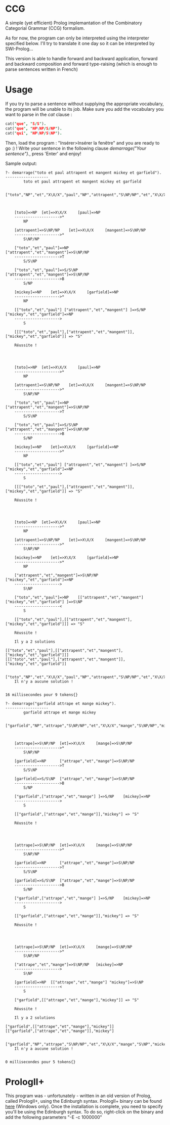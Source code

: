 # CCG
A simple (yet efficient) Prolog implemantation of the Combinatory Categorial Grammar (CCG) formalism.

As for now, the program can only be interpreted using the interpreter specified below. I'll try to translate it one day so it can be interpreted by SWI-Prolog...

This version is able to handle forward and backward application, forward and backward composition and forward type-raising (which is enough to parse sentences written in French)

# Usage
If you try to parse a sentence without supplying the appropriate vocabulary, the program will be unable to its job. Make sure you add the vocabulary you want to parse in the *cat* clause :

```prolog
cat("que", "S/S").
cat("que", "NP\NP/S/NP").
cat("qui", "NP\NP/S\NP").
```

Then, load the program : "Insérer>Insérer la fenêtre" and you are ready to go :) ! Write your sentence in the following clause *demarrage("Your sentence").*, press 'Enter' and enjoy!

Sample output:

```
?- demarrage("toto et paul attrapent et mangent mickey et garfield").
-------------------
		toto et paul attrapent et mangent mickey et garfield


["toto","NP","et","X\X/X","paul","NP","attrapent","S\NP/NP","et","X\X/X","mangent","S\NP/NP","mickey","NP","et","X\X/X","garfield","NP"]



	[toto]=>NP 	[et]=>X\X/X 	[paul]=>NP
	-------------------->*
		NP

	[attrapent]=>S\NP/NP 	[et]=>X\X/X 	[mangent]=>S\NP/NP
	-------------------->*
		S\NP/NP

	["toto","et","paul"]=>NP 		["attrapent","et","mangent"]=>S\NP/NP
	-------------------->T
		S/S\NP

	["toto","et","paul"]=>S/S\NP 	["attrapent","et","mangent"]=>S\NP/NP
	-------------------->B
		S/NP

	[mickey]=>NP 	[et]=>X\X/X 	[garfield]=>NP
	-------------------->*
		NP

	[["toto","et","paul"] ["attrapent","et","mangent"] ]=>S/NP 	["mickey","et","garfield"]=>NP
	-------------------->
		S

	[[["toto","et","paul"],["attrapent","et","mangent"]],["mickey","et","garfield"]] => "S"

	Réussite !




	[toto]=>NP 	[et]=>X\X/X 	[paul]=>NP
	-------------------->*
		NP

	[attrapent]=>S\NP/NP 	[et]=>X\X/X 	[mangent]=>S\NP/NP
	-------------------->*
		S\NP/NP

	["toto","et","paul"]=>NP 		["attrapent","et","mangent"]=>S\NP/NP
	-------------------->T
		S/S\NP

	["toto","et","paul"]=>S/S\NP 	["attrapent","et","mangent"]=>S\NP/NP
	-------------------->B
		S/NP

	[mickey]=>NP 	[et]=>X\X/X 	[garfield]=>NP
	-------------------->*
		NP

	[["toto","et","paul"] ["attrapent","et","mangent"] ]=>S/NP 	["mickey","et","garfield"]=>NP
	-------------------->
		S

	[[["toto","et","paul"],["attrapent","et","mangent"]],["mickey","et","garfield"]] => "S"

	Réussite !




	[toto]=>NP 	[et]=>X\X/X 	[paul]=>NP
	-------------------->*
		NP

	[attrapent]=>S\NP/NP 	[et]=>X\X/X 	[mangent]=>S\NP/NP
	-------------------->*
		S\NP/NP

	[mickey]=>NP 	[et]=>X\X/X 	[garfield]=>NP
	-------------------->*
		NP

	["attrapent","et","mangent"]=>S\NP/NP 	["mickey","et","garfield"]=>NP
	-------------------->
		S\NP

	["toto","et","paul"]=>NP 	[["attrapent","et","mangent"] ["mickey","et","garfield"] ]=>S\NP
	--------------------<
		S

	[["toto","et","paul"],[["attrapent","et","mangent"],["mickey","et","garfield"]]] => "S"

	Réussite !

	Il y a 2 solutions

[["toto","et","paul"],[["attrapent","et","mangent"],["mickey","et","garfield"]]]
[[["toto","et","paul"],["attrapent","et","mangent"]],["mickey","et","garfield"]]


["toto","NP","et","X\X/X","paul","NP","attrapent","S\NP/NP","et","X\X/X","mangent","S\NP","mickey","NP","et","X\X/X","garfield","NP"]
	Il n'y a aucune solution !


16 millisecondes pour 9 tokens{}
```

```
?- demarrage("garfield attrape et mange mickey").
-------------------
		garfield attrape et mange mickey


["garfield","NP","attrape","S\NP/NP","et","X\X/X","mange","S\NP/NP","mickey","NP"]



	[attrape]=>S\NP/NP 	[et]=>X\X/X 	[mange]=>S\NP/NP
	-------------------->*
		S\NP/NP

	[garfield]=>NP 		["attrape","et","mange"]=>S\NP/NP
	-------------------->T
		S/S\NP

	[garfield]=>S/S\NP 	["attrape","et","mange"]=>S\NP/NP
	-------------------->B
		S/NP

	["garfield",["attrape","et","mange"] ]=>S/NP 	[mickey]=>NP
	-------------------->
		S

	[["garfield",["attrape","et","mange"]],"mickey"] => "S"

	Réussite !




	[attrape]=>S\NP/NP 	[et]=>X\X/X 	[mange]=>S\NP/NP
	-------------------->*
		S\NP/NP

	[garfield]=>NP 		["attrape","et","mange"]=>S\NP/NP
	-------------------->T
		S/S\NP

	[garfield]=>S/S\NP 	["attrape","et","mange"]=>S\NP/NP
	-------------------->B
		S/NP

	["garfield",["attrape","et","mange"] ]=>S/NP 	[mickey]=>NP
	-------------------->
		S

	[["garfield",["attrape","et","mange"]],"mickey"] => "S"

	Réussite !




	[attrape]=>S\NP/NP 	[et]=>X\X/X 	[mange]=>S\NP/NP
	-------------------->*
		S\NP/NP

	["attrape","et","mange"]=>S\NP/NP 	[mickey]=>NP
	-------------------->
		S\NP

	[garfield]=>NP 	[["attrape","et","mange"] "mickey"]=>S\NP
	--------------------<
		S

	["garfield",[["attrape","et","mange"],"mickey"]] => "S"

	Réussite !

	Il y a 2 solutions

["garfield",[["attrape","et","mange"],"mickey"]]
[["garfield",["attrape","et","mange"]],"mickey"]


["garfield","NP","attrape","S\NP/NP","et","X\X/X","mange","S\NP","mickey","NP"]
	Il n'y a aucune solution !


0 millisecondes pour 5 tokens{}
```

# PrologII+
This program was - unfortunately - written in an old version of Prolog, called PrologII+, using the Edinburgh syntax. PrologII+ binary can be found [here](http://www.lif-sud.univ-mrs.fr/~paulsab/PrologII+/PrologII+_Windows/PrologII+.zip) (Windows only). 
Once the installation is complete, you need to specify you'll be using the Edinburgh syntax. To do so, right-click on the binary and add the following parameters "-E -c 1000000"
